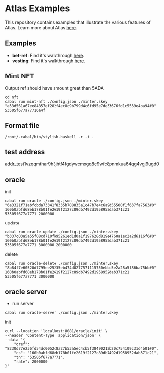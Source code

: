 # Atlas Examples

This repository contains examples that illustrate the various features of Atlas. Learn more about Atlas [here](https://atlas-app.io).

## Examples

- **bet-ref**: Find it's walkthrough [here](https://atlas-app.io/getting-started).
- **vesting**: Find it's walkthrough [here](https://www.youtube.com/watch?v=rapjgIuGWJw).

## Mint NFT
Output ref should have amount great than 5ADA
```
cd nft
cabal run mint-nft ./config.json ./minter.skey "a53d561a67ee84857ef282f4ec8c9b799d4c6fd95e7de33676fd1c5539e4ba94#0" 53505f677a77716a4f
```


## Format file
```
/root/.cabal/bin/stylish-haskell -r -i .
```

## test address 
addr_test1vzqqmthar9h3jhtf4fgdywcmxgq8c9wfc8pnmkua64qg4vgj9ugd0 

## oracle
init

```
cabal run oracle ./config.json ./minter.skey "6a3321f71abfcbda73341f8335b708835a1c47b7e4c6a9d55500f1f637fa7563#0" 160b0abfd68eb178b01fe2619f2127c89db7492d1958952dab371c21 53505f677a7771 2000000
```

update

```
cabal run oracle-update ./config.json ./minter.skey "b337c03a5a55f08cd710fb95261ed1d0a1f197628d819e4760a1ec2a2d6116f6#0" 160b0abfd68eb178b01fe2619f2127c89db7492d1958952dab371c21 53505f677a7771 3000000 2000000
```

delete
```
cabal run oracle-delete ./config.json ./minter.skey "8b84f7e60520d7795ee25235eb474d0277571115750ebbc5e2a28a5f86ba75bb#0" 160b0abfd68eb178b01fe2619f2127c89db7492d1958952dab371c21 53505f677a7771 3000000
```

## oracle server
- run server

```
cabal run oracle-server ./config.json ./minter.skey 
```

init

```
curl --location 'localhost:8081/oracle/init' \
--header 'Content-Type: application/json' \
--data '{
    "oref": "8230d77e236fd54dc0052c8a27b53a5ec4cb5f38490212b20c754109c31d4b01#0",
    "cs": "160b0abfd68eb178b01fe2619f2127c89db7492d1958952dab371c21",
    "tn": "53505f677a7771",
    "rate": 2000000
}'
```